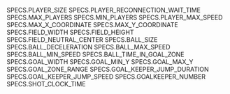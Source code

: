 SPECS.PLAYER_SIZE
SPECS.PLAYER_RECONNECTION_WAIT_TIME
SPECS.MAX_PLAYERS
SPECS.MIN_PLAYERS
SPECS.PLAYER_MAX_SPEED
SPECS.MAX_X_COORDINATE
SPECS.MAX_Y_COORDINATE
SPECS.FIELD_WIDTH
SPECS.FIELD_HEIGHT
SPECS.FIELD_NEUTRAL_CENTER
SPECS.BALL_SIZE
SPECS.BALL_DECELERATION
SPECS.BALL_MAX_SPEED
SPECS.BALL_MIN_SPEED
SPECS.BALL_TIME_IN_GOAL_ZONE
SPECS.GOAL_WIDTH
SPECS.GOAL_MIN_Y
SPECS.GOAL_MAX_Y
SPECS.GOAL_ZONE_RANGE
SPECS.GOAL_KEEPER_JUMP_DURATION
SPECS.GOAL_KEEPER_JUMP_SPEED
SPECS.GOALKEEPER_NUMBER
SPECS.SHOT_CLOCK_TIME